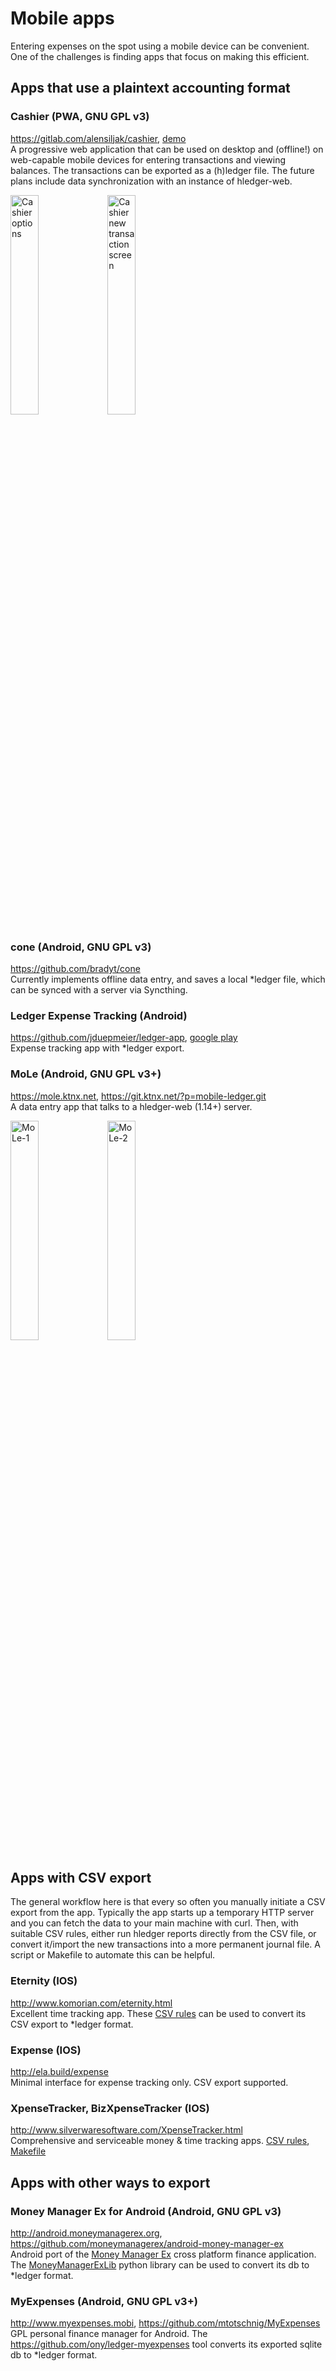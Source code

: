 # Mobile apps

Entering expenses on the spot using a mobile device can be convenient. 
One of the challenges is finding apps that focus on making this efficient. 



## Apps that use a plaintext accounting format


### Cashier (PWA, GNU GPL v3)

<https://gitlab.com/alensiljak/cashier>,
[demo](https://cashier.alensiljak.eu.org)\
A progressive web application that can be used on desktop and
(offline!) on web-capable mobile devices for entering transactions
and viewing balances.
The transactions can be exported as a (h)ledger file. 
The future plans include data synchronization with an instance of hledger-web.

<img src="https://i.imgur.com/NdaUPtM.png" alt="Cashier options" width="30%" />
<img src="https://i.imgur.com/NMmmde3.png" alt="Cashier new transaction screen" width="30%" />


### cone (Android, GNU GPL v3)

<https://github.com/bradyt/cone>\
Currently implements offline data entry, 
and saves a local *ledger file,
which can be synced with a server via Syncthing.


### Ledger Expense Tracking (Android)

<https://github.com/jduepmeier/ledger-app>, 
[google play](https://play.google.com/store/apps/details?id=com.mpease.ledger)\
Expense tracking app with *ledger export.


### MoLe (Android, GNU GPL v3+)

<https://mole.ktnx.net>,
<https://git.ktnx.net/?p=mobile-ledger.git>\
A data entry app that talks to a hledger-web (1.14+) server.

<img src="https://camo.githubusercontent.com/7b3e91a4eca44a63091fb4dd3c969aa66bff9ded/68747470733a2f2f692e696d6775722e636f6d2f4455556c7632482e706e67" alt="MoLe-1" data-canonical-src="https://i.imgur.com/DUUlv2H.png" width="30%">
<img src="https://camo.githubusercontent.com/e38a7d08970fd0c024b52b28b26454761c705a9b/68747470733a2f2f692e696d6775722e636f6d2f514e363678704a2e706e67" alt="MoLe-2" data-canonical-src="https://i.imgur.com/QN66xpJ.png" width="30%">



## Apps with CSV export

The general workflow here is that every so often you manually initiate a CSV export from the app.
Typically the app starts up a temporary HTTP server and you can fetch the data to your main machine with curl.
Then, with suitable CSV rules, either run hledger reports directly from the CSV file,
or convert it/import the new transactions into a more permanent journal file.
A script or Makefile to automate this can be helpful.


### Eternity (IOS)

<http://www.komorian.com/eternity.html>\
Excellent time tracking app.
These [CSV rules](https://github.com/simonmichael/hledger/blob/master/examples/csv/eternity.csv.rules)
can be used to convert its CSV export to *ledger format.


### Expense (IOS)

<http://ela.build/expense>\
Minimal interface for expense tracking only. CSV export supported.


### XpenseTracker, BizXpenseTracker (IOS)

<http://www.silverwaresoftware.com/XpenseTracker.html>\
Comprehensive and serviceable money & time tracking apps.
[CSV rules](https://github.com/simonmichael/hledger/blob/master/examples/csv/xpensetracker.csv.rules),
[Makefile](https://gist.github.com/simonmichael/06eed26bcc85c76d1604373418bc6c58)



## Apps with other ways to export


### Money Manager Ex for Android (Android, GNU GPL v3)

<http://android.moneymanagerex.org>,
<https://github.com/moneymanagerex/android-money-manager-ex>\
Android port of the [Money Manager Ex](https://www.moneymanagerex.org) cross platform finance application.
The [MoneyManagerExLib](https://gitlab.com/alensiljak/moneymanagerexlib) python library can be used to convert its db to *ledger format.


### MyExpenses (Android, GNU GPL v3+)

<http://www.myexpenses.mobi>,
<https://github.com/mtotschnig/MyExpenses>\
GPL personal finance manager for Android.
The <https://github.com/ony/ledger-myexpenses> tool converts its exported sqlite db to *ledger format.

